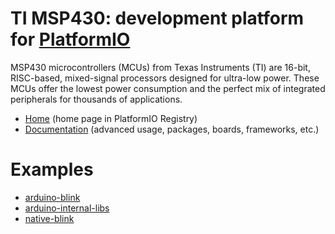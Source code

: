
# TI MSP430: development platform for [PlatformIO](https://platformio.org)

MSP430 microcontrollers (MCUs) from Texas Instruments (TI) are 16-bit, RISC-based, mixed-signal processors designed for ultra-low power. These MCUs offer the lowest power consumption and the perfect mix of integrated peripherals for thousands of applications.

* [Home](https://platformio.org/platforms/timsp430) (home page in PlatformIO Registry)
* [Documentation](https://docs.platformio.org/page/platforms/timsp430.html) (advanced usage, packages, boards, frameworks, etc.)

# Examples

* [arduino-blink](https://github.com/platformio/platform-timsp430/tree/master/examples/arduino-blink)
* [arduino-internal-libs](https://github.com/platformio/platform-timsp430/tree/master/examples/arduino-internal-libs)
* [native-blink](https://github.com/platformio/platform-timsp430/tree/master/examples/native-blink)
